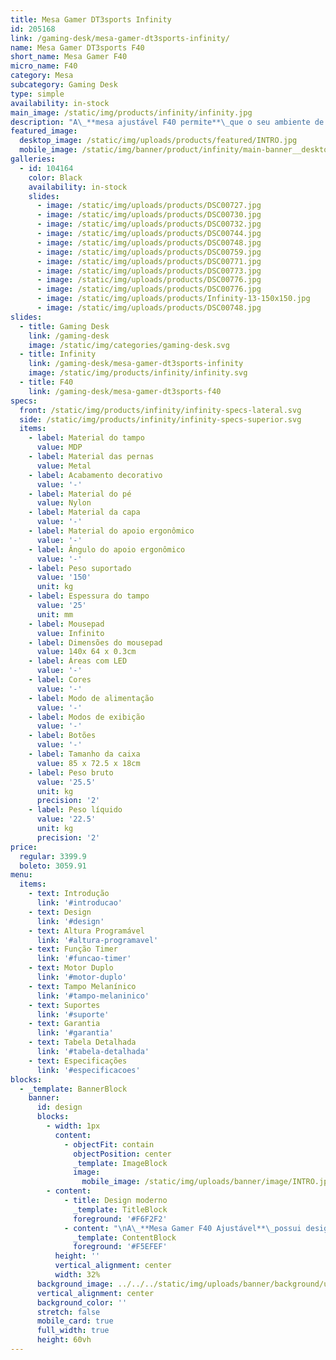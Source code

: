```yaml
---
title: Mesa Gamer DT3sports Infinity
id: 205168
link: /gaming-desk/mesa-gamer-dt3sports-infinity/
name: Mesa Gamer DT3sports F40
short_name: Mesa Gamer F40
micro_name: F40
category: Mesa
subcategory: Gaming Desk
type: simple
availability: in-stock
main_image: /static/img/products/infinity/infinity.jpg
description: "A\_**mesa ajustável F40 permite**\_que o seu ambiente de trabalho\_**se ajuste a posição natural do seu corpo**. Além disso, alternar ao menos duas vezes ao dia entre a posição de pé e sentado\_**aumenta a energia e diminui a sensação de fatiga.**  \n\_  \n**Alimentação por energia. Bivolt.**\n\n\_\n\n[Fazer download do Manual de instrução](https://dt3combr.sharepoint.com/:b:/s/marketing/EX92DSPrGjJJuPnQXa3SptUBRxjDq3zPFBcQMecvmXaNhw?e=bj9Mh3)"
featured_image:
  desktop_image: /static/img/uploads/products/featured/INTRO.jpg
  mobile_image: /static/img/banner/product/infinity/main-banner__desktop.jpg
galleries:
  - id: 104164
    color: Black
    availability: in-stock
    slides:
      - image: /static/img/uploads/products/DSC00727.jpg
      - image: /static/img/uploads/products/DSC00730.jpg
      - image: /static/img/uploads/products/DSC00732.jpg
      - image: /static/img/uploads/products/DSC00744.jpg
      - image: /static/img/uploads/products/DSC00748.jpg
      - image: /static/img/uploads/products/DSC00759.jpg
      - image: /static/img/uploads/products/DSC00771.jpg
      - image: /static/img/uploads/products/DSC00773.jpg
      - image: /static/img/uploads/products/DSC00776.jpg
      - image: /static/img/uploads/products/DSC00776.jpg
      - image: /static/img/uploads/products/Infinity-13-150x150.jpg
      - image: /static/img/uploads/products/DSC00748.jpg
slides:
  - title: Gaming Desk
    link: /gaming-desk
    image: /static/img/categories/gaming-desk.svg
  - title: Infinity
    link: /gaming-desk/mesa-gamer-dt3sports-infinity
    image: /static/img/products/infinity/infinity.svg
  - title: F40
    link: /gaming-desk/mesa-gamer-dt3sports-f40
specs:
  front: /static/img/products/infinity/infinity-specs-lateral.svg
  side: /static/img/products/infinity/infinity-specs-superior.svg
  items:
    - label: Material do tampo
      value: MDP
    - label: Material das pernas
      value: Metal
    - label: Acabamento decorativo
      value: '-'
    - label: Material do pé
      value: Nylon
    - label: Material da capa
      value: '-'
    - label: Material do apoio ergonômico
      value: '-'
    - label: Ângulo do apoio ergonômico
      value: '-'
    - label: Peso suportado
      value: '150'
      unit: kg
    - label: Espessura do tampo
      value: '25'
      unit: mm
    - label: Mousepad
      value: Infinito
    - label: Dimensões do mousepad
      value: 140x 64 x 0.3cm
    - label: Áreas com LED
      value: '-'
    - label: Cores
      value: '-'
    - label: Modo de alimentação
      value: '-'
    - label: Modos de exibição
      value: '-'
    - label: Botões
      value: '-'
    - label: Tamanho da caixa
      value: 85 x 72.5 x 18cm
    - label: Peso bruto
      value: '25.5'
      unit: kg
      precision: '2'
    - label: Peso líquido
      value: '22.5'
      unit: kg
      precision: '2'
price:
  regular: 3399.9
  boleto: 3059.91
menu:
  items:
    - text: Introdução
      link: '#introducao'
    - text: Design
      link: '#design'
    - text: Altura Programável
      link: '#altura-programavel'
    - text: Função Timer
      link: '#funcao-timer'
    - text: Motor Duplo
      link: '#motor-duplo'
    - text: Tampo Melanínico
      link: '#tampo-melaninico'
    - text: Suportes
      link: '#suporte'
    - text: Garantia
      link: '#garantia'
    - text: Tabela Detalhada
      link: '#tabela-detalhada'
    - text: Especificações
      link: '#especificacoes'
blocks:
  - _template: BannerBlock
    banner:
      id: design
      blocks:
        - width: 1px
          content:
            - objectFit: contain
              objectPosition: center
              _template: ImageBlock
              image:
                mobile_image: /static/img/uploads/banner/image/INTRO.jpg
        - content:
            - title: Design moderno
              _template: TitleBlock
              foreground: '#F6F2F2'
            - content: "\nA\_**Mesa Gamer F40 Ajustável**\_possui design sóbrio e robusto, para ser utilizada em diversos ambientes. Focada em ergonomia, é\_**ideal para quem busca espaço amplo e mobilidade**\_durante o dia."
              _template: ContentBlock
              foreground: '#F5EFEF'
          height: ''
          vertical_alignment: center
          width: 32%
      background_image: ../../../static/img/uploads/banner/background/undefined
      vertical_alignment: center
      background_color: ''
      stretch: false
      mobile_card: true
      full_width: true
      height: 60vh
---
```


